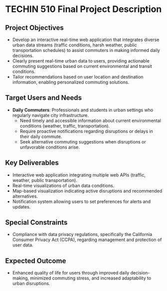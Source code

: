 # TECHIN 510 Final Project Description

## Project Objectives
- Develop an interactive real-time web application that integrates diverse urban data streams (traffic conditions, harsh weather, public transportation schedules) to assist commuters in making informed daily decisions.
- Clearly present real-time urban data to users, providing actionable commuting suggestions based on current environmental and transit conditions.
- Tailor recommendations based on user location and destination information, enabling personalized commuting solutions.

## Target Users and Needs
- **Daily Commuters**: Professionals and students in urban settings who regularly navigate city infrastructure.
  - Need timely and accessible information about current environmental conditions (weather, traffic, transportation).
  - Require proactive notifications regarding disruptions or delays in their daily commute.
  - Seek alternative commuting suggestions when disruptions or unfavorable conditions arise.

## Key Deliverables
- Interactive web application integrating multiple web APIs (traffic, weather, public transportation).
- Real-time visualizations of urban data conditions.
- Map-based visualization indicating active disruptions and recommended alternatives.
- Notification system allowing users to set preferences for alerts and updates.

## Special Constraints
- Compliance with data privacy regulations, specifically the California Consumer Privacy Act (CCPA), regarding management and protection of user data.

## Expected Outcome
- Enhanced quality of life for users through improved daily decision-making, minimized commuting stress, and increased adaptability to urban disruptions.
